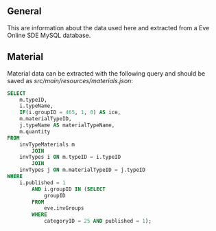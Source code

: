 ## General
This are information about the data used here and extracted from a Eve
Online SDE MySQL database.

## Material
Material data can be extracted with the following query and should be saved
as *src/main/resources/materials.json*:
```sql
SELECT 
    m.typeID,
    i.typeName,
    IF(i.groupID = 465, 1, 0) AS ice,
    m.materialTypeID,
    j.typeName AS materialTypeName,
    m.quantity
FROM
    invTypeMaterials m
        JOIN
    invTypes i ON m.typeID = i.typeID
        JOIN
    invTypes j ON m.materialTypeID = j.typeID
WHERE
    i.published = 1
        AND i.groupID IN (SELECT 
            groupID
        FROM
            eve.invGroups
        WHERE
            categoryID = 25 AND published = 1);
```
